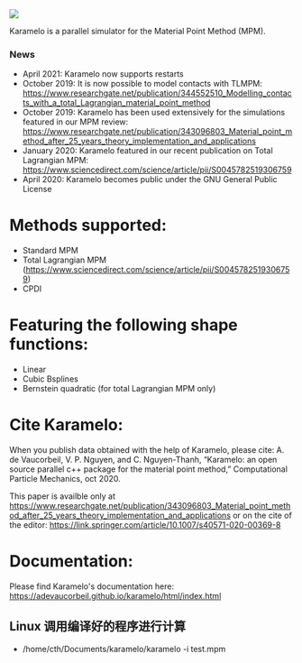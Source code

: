 <img src="https://github.com/adevaucorbeil/karamelo/blob/master/logo.svg">

Karamelo is a parallel simulator for the Material Point Method (MPM).


### News
- April 2021: Karamelo now supports restarts
- October 2019: It is now possible to model contacts with TLMPM: https://www.researchgate.net/publication/344552510_Modelling_contacts_with_a_total_Lagrangian_material_point_method
- October 2019: Karamelo has been used extensively for the simulations featured in our MPM review: https://www.researchgate.net/publication/343096803_Material_point_method_after_25_years_theory_implementation_and_applications
- January 2020: Karamelo featured in our recent publication on Total Lagrangian MPM: https://www.sciencedirect.com/science/article/pii/S0045782519306759
- April 2020: Karamelo becomes public under the GNU General Public License

# Methods supported:
- Standard MPM
- Total Lagrangian MPM (https://www.sciencedirect.com/science/article/pii/S0045782519306759)
- CPDI

# Featuring the following shape functions:
- Linear
- Cubic Bsplines
- Bernstein quadratic (for total Lagrangian MPM only)

# Cite Karamelo:
When you publish data obtained with the help of Karamelo, please cite: A. de Vaucorbeil, V. P. Nguyen, and C. Nguyen-Thanh, “Karamelo: an open source parallel c++ package for the material point method,” Computational Particle Mechanics, oct 2020.

This paper is availble only at https://www.researchgate.net/publication/343096803_Material_point_method_after_25_years_theory_implementation_and_applications or on the cite of the editor: https://link.springer.com/article/10.1007/s40571-020-00369-8

# Documentation:
Please find Karamelo's documentation here:  https://adevaucorbeil.github.io/karamelo/html/index.html

## Linux 调用编译好的程序进行计算

* /home/cth/Documents/karamelo/karamelo -i test.mpm

